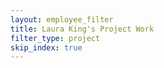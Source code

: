 ```yaml
---
layout: employee_filter
title: Laura King's Project Work
filter_type: project
skip_index: true
---
```

